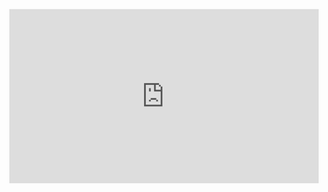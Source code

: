 <iframe width="560" height="315" src="https://www.youtube.com/embed/MwI4qp3ykAc?list=PLRdS-n5seLRqszBqVDF342RMlCWgOTm6q" frameborder="0" allowfullscreen></iframe>
